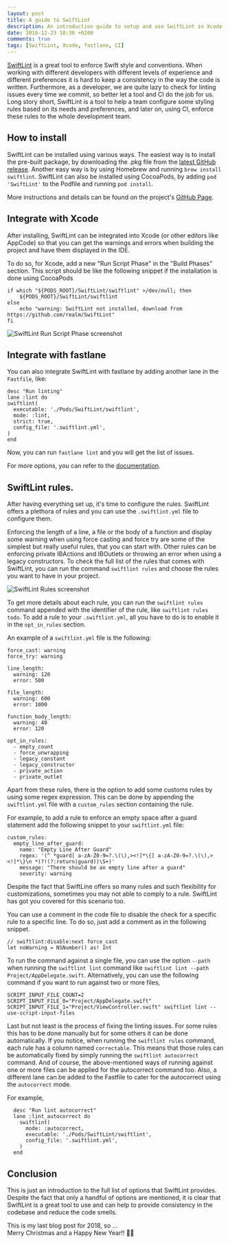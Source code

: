 ```yaml
---
layout: post
title: A guide to SwiftLint
description: An introduction guide to setup and use SwiftLint in Xcode, fastlane and command line
date: 2018-12-23 10:30 +0200
comments: true
tags: [SwiftLint, Xcode, fastlane, CI]
---
```


[SwiftLint](https://github.com/realm/SwiftLint) is a great tool to enforce Swift style and conventions.
When working with different developers with different levels of experience and different preferences it is hard to keep a consistency in the way the code is written. 
Furthermore, as a developer, we are quite lazy to check for linting issues every time we commit, so better let a tool and CI do the job for us.
Long story short, SwiftLint is a tool to help a team configure some styling rules based on its needs and preferences, and later on, using CI, enforce these rules to the whole development team.

## How to install

SwiftLint can be installed using various ways. The easiest way is to install the pre-built package, by downloading the .pkg file from the [latest GitHub release](https://github.com/realm/SwiftLint/releases).
Another easy way is by using Homebrew and running `brew install swiftlint`. SwiftLint can also be installed using CocoaPods, by adding `pod 'SwiftLint'` to the Podfile and running `pod install`.

More instructions and details can be found on the project's [GitHub Page](https://github.com/realm/SwiftLint#installation).

## Integrate with Xcode

After installing, SwiftLint can be integrated into Xcode (or other editors like AppCode) so that you can get the warnings and errors when building the project and have them displayed in the IDE. 

To do so, for Xcode, add a new "Run Script Phase" in the "Build Phases" section. This script should be like the following snippet if the installation is done using CocoaPods

```
if which "${PODS_ROOT}/SwiftLint/swiftlint" >/dev/null; then
    ${PODS_ROOT}/SwiftLint/swiftlint
else
    echo "warning: SwiftLint not installed, download from https://github.com/realm/SwiftLint"
fi
```

![SwiftLint Run Script Phase screenshot]({{site.url}}/assets/swiftlint/swiftlint_run_script_phase.png)

## Integrate with fastlane

You can also integrate SwiftLint with fastlane by adding another lane in the `Fastfile`, like:

```
desc "Run linting"
lane :lint do
swiftlint(
  executable: './Pods/SwiftLint/swiftlint', 
  mode: :lint,
  strict: true,
  config_file: '.swiftlint.yml',
)
end
```

Now, you can run `fastlane lint` and you will get the list of issues.

For more options, you can refer to the [documentation](https://docs.fastlane.tools/actions/swiftlint/).

## SwiftLint rules.

After having everything set up, it's time to configure the rules. 
SwiftLint offers a plethora of rules and you can use the `.swiftlint.yml` file to configure them. 

Enforcing the length of a line, a file or the body of a function and display some warning when using force casting and force try are some of the simplest but really useful rules, that you can start with. 
Other rules can be enforcing private IBActions and IBOutlets or throwing an error when using a legacy constructors. 
To check the full list of the rules that comes with SwiftLint, you can run the command `swiftlint rules` and choose the rules you want to have in your project. 

![SwiftLint Rules screenshot]({{site.url}}/assets/swiftlint/swiftlint_rules.png)

To get more details about each rule, you can run the `swiftlint rules` command appended with the identifier of the rule, like `swiftlint rules todo`.
To add a rule to your `.swiftlint.yml`, all you have to do is to enable it in the `opt_in_rules` section. 

An example of a `swiftlint.yml` file is the following: 
```
force_cast: warning
force_try: warning

line_length:
  warning: 120
  error: 500

file_length:
  warning: 600
  error: 1000

function_body_length:
  warning: 40
  error: 120

opt_in_rules:
  - empty_count
  - force_unwrapping
  - legacy_constant
  - legacy_constructor
  - private_action
  - private_outlet
```

Apart from these rules, there is the option to add some customs rules by using some regex expression. This can be done by appending the `swiftlint.yml` file with a `custom_rules` section containing the rule.

For example, to add a rule to enforce an empty space after a guard statement add the following snippet to your `swiftlint.yml` file:
```
custom_rules:
  empty_line_after_guard:
    name: "Empty Line After Guard"
    regex: '(^ *guard[ a-zA-Z0-9=?.\(\),><!]*\{[ a-zA-Z0-9=?.\(\),><!]*\}\n *(?!(?:return|guard))\S+)'
    message: "There should be an empty line after a guard"
    severity: warning
```

Despite the fact that SwiftLine offers so many rules and such flexibility for customizations, sometimes you may not able to comply to a rule. SwiftLint has got you covered for this scenario too. 

You can use a comment in the code file to disable the check for a specific rule to a specific line. To do so, just add a comment as in the following snippet.

```
// swiftlint:disable:next force_cast
let noWarning = NSNumber() as! Int
```

To run the command against a single file, you can use the option `--path` when running the `swiftlint lint` command like `swiftlint lint --path Project/AppDelegate.swift`. Alternatively, you can use the following command if you want to run against two or more files, 

```
SCRIPT_INPUT_FILE_COUNT=2 SCRIPT_INPUT_FILE_0="Project/AppDelegate.swift" SCRIPT_INPUT_FILE_1="Project/ViewController.swift" swiftlint lint --use-script-input-files
```


Last but not least is the process of fixing the linting issues. For some rules this has to be done manually but for some others it can be done automatically.
If you notice, when running the `swiftlint rules` command, each rule has a column named `correctable`. This means that those rules can be automatically fixed by simply running the `swiftlint autocorrect` command. And of course, the above-mentioned ways of running against one or more files can be applied for the autocorrect command too. Also, a different lane can be added to the Fastfile to cater for the autocorrect using the `autocorrect` mode.

For example,
```
  desc "Run lint autocorrect"
  lane :lint_autocorrect do
    swiftlint(
      mode: :autocorrect,
      executable: './Pods/SwiftLint/swiftlint',
      config_file: '.swiftlint.yml',
    )
  end

``` 

## Conclusion

This is just an introduction to the full list of options that SwiftLint provides. Despite the fact that only a handful of options are mentioned, it is clear that SwiftLint is a great tool to use and can help to provide consistency in the codebase and reduce the code smells.

This is my last blog post for 2018, so ... <br>
Merry Christmas and a Happy New Year!! :santa::christmas_tree:

